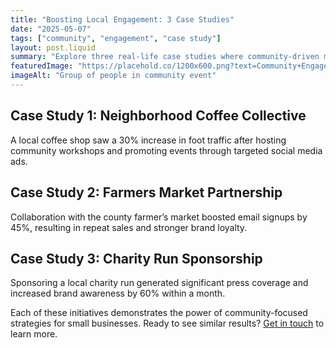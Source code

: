 ```yaml
---
title: "Boosting Local Engagement: 3 Case Studies"
date: "2025-05-07"
tags: ["community", "engagement", "case study"]
layout: post.liquid
summary: "Explore three real-life case studies where community-driven marketing yielded outstanding results."
featuredImage: "https://placehold.co/1200x600.png?text=Community+Engagement"
imageAlt: "Group of people in community event"
---
```


## Case Study 1: Neighborhood Coffee Collective

A local coffee shop saw a 30% increase in foot traffic after hosting community workshops and promoting events through targeted social media ads.

## Case Study 2: Farmers Market Partnership

Collaboration with the county farmer’s market boosted email signups by 45%, resulting in repeat sales and stronger brand loyalty.

## Case Study 3: Charity Run Sponsorship

Sponsoring a local charity run generated significant press coverage and increased brand awareness by 60% within a month.

Each of these initiatives demonstrates the power of community-focused strategies for small businesses. Ready to see similar results? [Get in touch](/contact/) to learn more.
